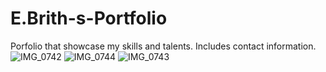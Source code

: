 # E.Brith-s-Portfolio
Porfolio that showcase my skills and talents.
Includes contact information.
![IMG_0742](https://user-images.githubusercontent.com/101056987/158947649-62aed307-f18f-4270-9b50-26b311527cc8.jpg)
![IMG_0744](https://user-images.githubusercontent.com/101056987/158947657-64d56fd7-a91a-422e-9138-0c0cf0b31850.jpg)
![IMG_0743](https://user-images.githubusercontent.com/101056987/158947665-f9bd47b0-28ec-49d4-b90c-313f8e03e47b.jpg)
